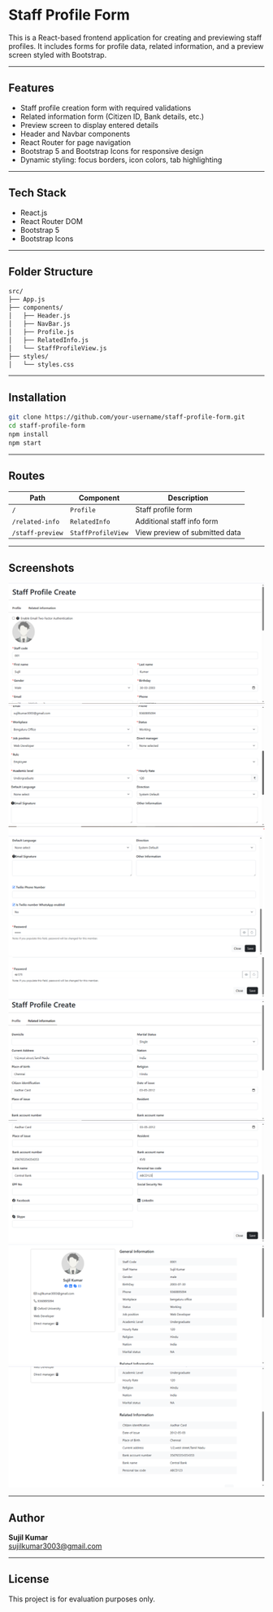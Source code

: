 # Staff Profile Form

This is a React-based frontend application for creating and previewing staff profiles. It includes forms for profile data, related information, and a preview screen styled with Bootstrap.

---

##  Features

-  Staff profile creation form with required validations
-  Related information form (Citizen ID, Bank details, etc.)
-  Preview screen to display entered details
-  Header and Navbar components
-  React Router for page navigation
-  Bootstrap 5 and Bootstrap Icons for responsive design
-  Dynamic styling: focus borders, icon colors, tab highlighting

---

## Tech Stack

- React.js
- React Router DOM
- Bootstrap 5
- Bootstrap Icons

---

## Folder Structure

```
src/
├── App.js
├── components/
│   ├── Header.js
│   ├── NavBar.js
│   ├── Profile.js
│   ├── RelatedInfo.js
│   └── StaffProfileView.js
├── styles/
│   └── styles.css
```

---

## Installation

```bash
git clone https://github.com/your-username/staff-profile-form.git
cd staff-profile-form
npm install
npm start
```

---

## Routes

| Path            | Component         | Description                    |
|-----------------|-------------------|--------------------------------|
| `/`             | `Profile`         | Staff profile form             |
| `/related-info` | `RelatedInfo`     | Additional staff info form     |
| `/staff-preview`| `StaffProfileView`| View preview of submitted data |

---

## Screenshots

 ![Profile](public/Demo1.png)
 ![](public/Demo2.png)
 ![](public/Demo3.png)
 ![](public/Demo4.png)
 ![Related Info](public/Demo5.png)
 ![](public/Demo6.png)
 ![Staff Preview](public/Demo7.png)
 ![](public/Demo8.png)



---

##  Author

**Sujil Kumar**  
sujilkumar3003@gmail.com  


---

##  License

This project is for evaluation purposes only.
